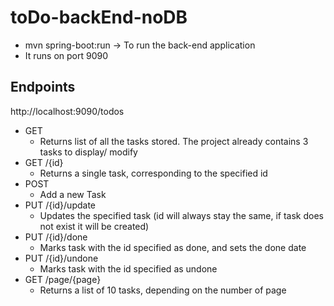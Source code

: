 # toDo-backEnd-noDB
* mvn spring-boot:run -> To run the back-end application
* It runs on port 9090
## Endpoints
http://localhost:9090/todos
* GET 
  * Returns list of all the tasks stored. The project already contains 3 tasks to display/ modify
* GET /{id}
  * Returns a single task, corresponding to the specified id
* POST
  * Add a new Task
* PUT /{id}/update
  * Updates the specified task (id will always stay the same, if task does not exist it will be created)
* PUT /{id}/done
  * Marks task with the id specified as done, and sets the done date
* PUT /{id}/undone
  * Marks task with the id specified as undone
* GET /page/{page}
  * Returns a list of 10 tasks, depending on the number of page